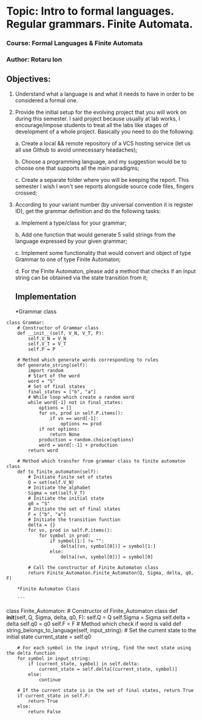 # Topic: Intro to formal languages. Regular grammars. Finite Automata.

### Course: Formal Languages & Finite Automata
### Author: Rotaru Ion 

## Objectives:
1. Understand what a language is and what it needs to have in order to be considered a formal one.

2. Provide the initial setup for the evolving project that you will work on during this semester. I said project because usually at lab works, I encourage/impose students to treat all the labs like stages of development of a whole project. Basically you need to do the following:

    a. Create a local && remote repository of a VCS hosting service (let us all use Github to avoid unnecessary headaches);

    b. Choose a programming language, and my suggestion would be to choose one that supports all the main paradigms;

    c. Create a separate folder where you will be keeping the report. This semester I wish I won't see reports alongside source code files, fingers crossed;

3. According to your variant number (by universal convention it is register ID), get the grammar definition and do the following tasks:

    a. Implement a type/class for your grammar;

    b. Add one function that would generate 5 valid strings from the language expressed by your given grammar;

    c. Implement some functionality that would convert and object of type Grammar to one of type Finite Automaton;
    
    d. For the Finite Automaton, please add a method that checks if an input string can be obtained via the state transition from it;
    ## Implementation
    
    *Grammar class
    
```
class Grammar:
    # Constructor of Grammar class
    def __init__(self, V_N, V_T, P):
        self.V_N = V_N
        self.V_T = V_T
        self.P = P

    # Method which generate words corresponding to rules
    def generate_string(self):
        import random
        # Start of the word
        word = "S"
        # Set of final states
        final_states = ["b", "a"]
        # While loop which create a random word
        while word[-1] not in final_states:
            options = []
            for vn, prod in self.P.items():
                if vn == word[-1]:
                    options += prod
            if not options:
                return None
            production = random.choice(options)
            word = word[:-1] + production
        return word

    # Method which transfer from grammar class to finite automaton class
    def to_finite_automaton(self):
        # Initiate finite set of states
        Q = set(self.V_N)
        # Initiate the alphabet
        Sigma = set(self.V_T)
        # Initiate the initial state
        q0 = "S"
        # Initiate the set of final states
        F = ["b", "a"]
        # Initiate the transition function
        delta = {}
        for vn, prod in self.P.items():
            for symbol in prod:
                if symbol[1:] != "":
                    delta[(vn, symbol[0])] = symbol[1:]
                else:
                    delta[(vn, symbol[0])] = symbol[0]

        # Call the constructor of Finite Automaton class
        return Finite_Automaton.Finite_Automaton(Q, Sigma, delta, q0, F)
```
        *Finite Automaton Class
        
        ```
class Finite_Automaton:
    # Constructor of Finite_Automaton class
    def __init__(self, Q, Sigma, delta, q0, F):
        self.Q = Q
        self.Sigma = Sigma
        self.delta = delta
        self.q0 = q0
        self.F = F
    # Method which check if word is valid
    def string_belongs_to_language(self, input_string):
        # Set the current state to the initial state
        current_state = self.q0

        # For each symbol in the input string, find the next state using the delta function
        for symbol in input_string:
            if (current_state, symbol) in self.delta:
                current_state = self.delta[(current_state, symbol)]
            else:
                continue

        # If the current state is in the set of final states, return True
        if current_state in self.F:
            return True
        else:
            return False

```
                 

